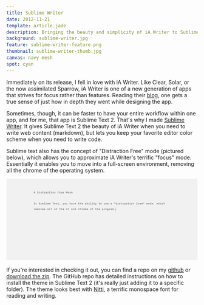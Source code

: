 ```yaml
---
title: Sublime Writer
date: 2012-11-21
template: article.jade
description: Bringing the beauty and simplicity of iA Writer to Sublime Text 2
background: sublime-writer.jpg
feature: sublime-writer-feature.png
thumbnail: sublime-writer-thumb.jpg
canvas: navy mesh
spot: cyan
---
```


Immediately on its release, I fell in love with iA Writer. Like Clear, Solar, or the now assimilated Sparrow, iA Writer is one of a new generation of apps that strives for focus rather than features. Reading their [blog](http://informationarchitects.net/blog/responsive-typography-the-basics/ "Responsive Web Typography, the Basics."), one gets a true sense of just how in depth they went while designing the app.

Sometimes, though, it can be faster to have your entire workflow within one app, and for me, that app is Sublime Text 2. That's why I made [Sublime Writer](https://github.com/paulcpederson/sublime-writer "Sublime Writer"). It gives Sublime Text 2 the beauty of iA Writer when you need to write web content (markdown), but lets you keep your favorite editor color scheme when you need to write code.

Sublime text also has the concept of "Distraction Free" mode (pictured below), which allows you to approximate iA Writer's terrific "focus" mode. Essentially it enables you to move into a full-screen environment, removing all the chrome of the operating system.

![Distraction Free Mode](distraction-free.jpg)

If you're interested in checking it out, you can find a repo on my [github](https://github.com/paulcpederson/sublime-writer) or [download the zip](/downloads/sublime-writer.zip). The GitHub repo has detailed instructions on how to install the theme in Sublime Text 2 (it's really just adding it to a specific folder). The theme looks best with [Nitti](http://www.boldmonday.com/en/nitti/), a terrific monospace font for reading and writing.

